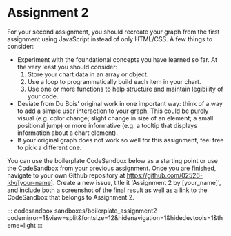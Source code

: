# Assignment 2

For your second assignment, you should recreate your graph from the first assignment using JavaScript instead of only HTML/CSS. A few things to consider:

- Experiment with the foundational concepts you have learned so far. At the very least you should consider:
  1. Store your chart data in an array or object.
  2. Use a loop to programmatically build each item in your chart.
  3. Use one or more functions to help structure and maintain legibility of your code.
- Deviate from Du Bois' original work in one important way: think of a way to add a simple user interaction to your graph. This could be purely visual (e.g. color change; slight change in size of an element; a small positional jump) or more informative (e.g. a tooltip that displays information about a chart element).
- If your original graph does not work so well for this assignment, feel free to pick a different one.


You can use the boilerplate CodeSandbox below as a starting point or use the CodeSandbox from your previous assignment. Once you are finished, navigate to your own Github repository at https://github.com/02526-idv/[your-name]. Create a new issue, title it 'Assignment 2 by [your_name]', and include both a screenshot of the final result as well as a link to the CodeSandbox that belongs to Assignment 2.

::: codesandbox sandboxes/boilerplate_assignment2 codemirror=1&view=split&fontsize=12&hidenavigation=1&hidedevtools=1&theme=light
:::
